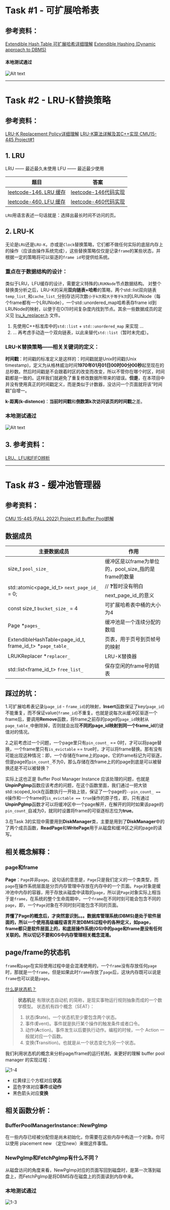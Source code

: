 # Task #1 - 可扩展哈希表

## 参考资料：
[Extendible Hash Table 可扩展哈希详细理解](https://blog.csdn.net/MelroseLbt/article/details/129329316)
[Extendible Hashing (Dynamic approach to DBMS)](https://www.geeksforgeeks.org/extendible-hashing-dynamic-approach-to-dbms/)


#### 本地测试通过
![Alt text](./image.assets/1-1.png)

***
# Task #2 - LRU-K替换策略

## 参考资料：
[LRU-K Replacement Policy详细理解](https://blog.csdn.net/MelroseLbt/article/details/130175678) 
[LRU-K算法详解及其C++实现 CMU15-445 Project#1](https://blog.csdn.net/AntiO2/article/details/128439155)

## 1. LRU
LRU —— 最近最久未使用
LFU —— 最近最少使用

| 题目 | 答案 |
| --- | --- |
| [leetcode-146. LRU 缓存](https://leetcode.cn/problems/lru-cache/) | [leetcode-146代码实现](.\leetcode-146_LRU_Cache.cpp) |
| [leetcode-460. LFU 缓存](https://leetcode.cn/problems/lfu-cache/) | [leetcode-460代码实现](.\leetcode-460_LFU_Cache.cpp) |

`LRU`用语言表述一句话就是：选择出最长时间不访问的页。

## 2. LRU-K

无论是`LRU`还是`LRU-K`，亦或是`Clock`替换策略，它们都不做任何实际的底层内存上的操作（应该由操作系统完成），这些替换策略仅仅是记录`frame`的某些状态，并根据一定的策略将可以驱逐的`frame id`号提供给系统。


### 重点在于数据结构的设计：
类似于LRU，LFU缓存的设计，需要定义特殊的`LRUKNode`节点数据结构。
对整个替换类分析之后，LRU-K的采用**双向链表+哈希**的策略，两个std::list双向链表`temp_list_`和`cache_list_`分别存访问次数`小于k次`和`大于等于k次`的LRUNode（每个frame都有一个LRUNode），一个std::unordered_map哈希表存frame id到LRUNode的映射，以便于在O(1)时间复杂度内找到节点。其余一些数据成员的定义见 [lru_k_replacer.h](.\lru_k_replacer.h) 文件。

1. 先使用C++标准库中的`std::list` + `std::unordered_map` 来实现 ... 
2. ... 再考虑手动造一个双向链表，以此来替代`std::list`（暂时未完成）。

### LRU-K替换策略——相关关键词的定义：
**时间戳**：时间戳的标准定义是这样的：时间戳就是Unix时间戳(Unix timestamp)，定义为从格林威治时间**1970年01月01日00时00分00秒**起至现在的总秒数。然后时间戳是不会跟着时区的改变而改变，所以不管你在哪个时区，时间戳都是一致的。这样我们就避免了重复修改数据所带来的错误。**但是**，在本项目中并没有使用真正的时间戳定义，而是类似于计数器，没访问一个页面就将该“时间戳”自增一。

**k-距离(k-distence)**：**当前时间戳**和**倒数第k次访问该页的时间戳**之差。

### 本地测试通过
![Alt text](./image.assets/1-2.png)


## 3. 参考资料：
[LRU、LFU和FIFO辨析](https://www.jianshu.com/p/b0ecc4fdb747)



***
# Task #3 - 缓冲池管理器
## 参考资料：
[CMU 15-445 (FALL 2022) Project #1 Buffer Pool题解](https://blog.csdn.net/AntiO2/article/details/128554356)

## 数据成员
| 主要数据成员 | 作用 |
| --- | --- |
| size_t `pool_size_` | 缓冲区是以frame为单位的，pool_size_指的是frame的数量 |
| std::atomic<page_id_t> `next_page_id_` = 0; | // ❓暂时没有明白next_page_id_的意义 |
| const size_t `bucket_size_` = 4 | 可扩展哈希表中桶的大小为4 |
| Page *`pages_` | 缓冲池是一个连续分配的数组 | 
| ExtendibleHashTable<page_id_t, frame_id_t> *`page_table_` | 页表，用于页号到页帧号的映射 |
| LRUKReplacer *`replacer_` | LRU-K替换器 |
| std::list<frame_id_t> `free_list_` | 保存空闲的frame号的链表 |

## 踩过的坑：
1.可扩展哈希表记录(`page_id` - `frame_id`)的映射，**Insert**函数保证了key(`page_id`)不能重复，而不保证value(`frame_id`)不重复。也就是说每次从缓冲区驱逐一个frame后，要调用**Remove**函数，将frame之前存的page的`page_id`映射从`page_table_`中删除掉，否则就会出现**不同的page_id映射到同一个frame_id**的键值对的情况。

2.之前考虑过一个问题，一个page里只有`pin_count_` == 0时，才可以将page替换，一个frame里只有`is_evictable` == true时，才可以将frame替换。那有没有可能出现这种情况：即，一个存储在frame上的page，它的frame标记为可驱逐，但是page的`pin_count_`不为0，那么存储在改frame上的的page到底是可以被替换还是不可以被替换？ 

实际上这也正是 Buffer Pool Manager Instance 应该处理的问题，也就是**UnpinPgImp**函数应该考虑的问题，在这个函数里面，我们通过一把大锁std::scoped_lock在函数执行一开始上锁，保证了一个page的`--pin_count_ == 0`操作和一个frame的`is_evictable == true`操作的原子性，即，只有通过**UnpinPgImp**函数才可以将缓冲区中一个page解开，在解开的同时如果该page的`pin_count_`自减为0，就同时设置将frame的可驱逐标志位为**true**。

3.在Task 3的实现中需要用到**DiskManager**类，主要是用到了**DiskManager**中的了两个成员函数，**ReadPage**和**WritePage**用于从磁盘和缓冲区之间的page的读写。



## 相关概念解释：
### page和frame
**Page**：`Page`并非`page`。这句话的意思是，`Page`只是我们定义的一个类类型，而`page`在操作系统层面是分页内存管理中存放在内存中的一个页面。`Page`对象是缓冲池中内存的容器，用于存放从磁盘中读取的`page`，所以说`Page`对象实际上相当于是`frame`，在系统的整个生命周期中，一个`frame`在不同时刻可能会包含不同的`page`，即，一个`Page`对象在不同时刻可能包含不同的页面。

**弄懂了Page的概念后，才突然意识到。。。数据库管理系统(DBMS)是处于软件层面的，所以一个使用高级编程语言开发DBMS过程中的各种定义，如page，frame都只是软件层面上的，和底层操作系统(OS)中的page和frame是没有任何关联的。所以切记不要和OS中内存管理相关概念混淆。**


## page/frame的状态机
`frame`和`page`在实际使用过程中是会混淆使用的，一个`frame`没有存放任何`page`时，那就是一个`frame`，但是如果此时`frame`存放了`page`后，这块内存既可以说是`frame`也可以说是`page`。

[什么是状态机？](../../文章集合/状态机.md)
> **状态机**是 有限状态自动机 的简称，是现实事物运行规则抽象而成的一个数学模型。
> 状态机有四个概念（SEAT）：
> 1. 状态(**S**tate)。一个状态机至少要包含两个状态。
> 2. 事件(**E**vent)。事件就是执行某个操作的触发条件或者口令。
> 3. 动作(**A**ction)。事件发生以后要执行动作。编程的时候，一个 Action 一般就对应一个函数。
> 4. 变换(**T**ransition)。也就是从一个状态变化为另一个状态。

我们利用状态机的概念来分析page/frame的运行机制，来更好的理解 buffer pool manager 的实现过程：

![1-4](./image.assets/1-4.png)

- 红黄绿三个方框对应**状态**
- 蓝色字体对应**事件**或**动作**
- 黑色箭头对应**变换**

## 相关函数分析：
### BufferPoolManagerInstance::NewPgImp
在一些内存已经被分配但是尚未初始化，你需要在这些内存中构造一个对象。你可以使用 placement new （定位new）来做这件事情。

### NewPgImp和FetchPgImp有什么不同？
从磁盘访问的角度来看，NewPgImp对应的页面写回到磁盘时，是第一次落到磁盘上，而FetchPgImp是将DBMS存在磁盘上的页面读到内存中来。

### 本地测试通过
![1-3](./image.assets/1-3.png)



